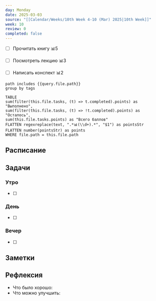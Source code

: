 ```yaml
---
day: Monday
date: 2025-03-03
source: "[[Calendar/Weeks/10th Week 4-10 (Mar) 2025|10th Week]]"
week: 10
review: 0
completed: false
---
```

- [ ] Прочитать книгу 📊5
- [ ] Посмотреть лекцию 📊3
- [ ] Написать конспект 📊2


```tasks
path includes {{query.file.path}}
group by tags
```

```dataview 
TABLE 
sum(filter(this.file.tasks, (t) => t.completed).points) as "Выполнено",
sum(filter(this.file.tasks, (t) => !t.completed).points) as "Осталось",
sum(this.file.tasks.points) as "Всего баллов"
FLATTEN regexreplace(text, ".*📊(\\d+).*", "$1") as pointsStr
FLATTEN number(pointsStr) as points
WHERE file.path = this.file.path
```

## Расписание

## Задачи

### Утро

- [ ]

### День

- [ ]

### Вечер

- [ ]

## Заметки

## Рефлексия

- Что было хорошо:
- Что можно улучшить: